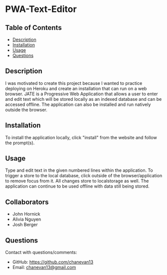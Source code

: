 # PWA-Text-Editor

## Table of Contents
  
* [Description](#description)
* [Installation](#installation)
* [Usage](#usage)
* [Questions](#questions)

## Description

I was motivated to create this project because I wanted to practice deploying on Heroku and create an installation that can run on a web browser. JATE is a Progressive Web Application that allows a user to enter and edit text which will be stored locally as an indexed database and can be accessed offline. The application can also be installed and run natively outside the browser.

## Installation

To install the application locally, click "install" from the website and follow the prompt(s).

## Usage

Type and edit text in the given numbered lines within the application. To trigger a store to the local database, click outside of the browser/application to remove focus from it. All changes store to localstorage as well. The application can continue to be used offline with data still being stored.

## Collaborators
* John Hornick
* Alivia Nguyen
* Josh Berger


## Questions

Contact with questions/comments:
* GitHub: https://github.com/chanevan13
* Email: chanevan13@gmail.com
    

